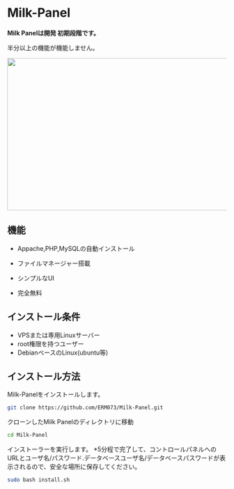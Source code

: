 # Milk-Panel

**Milk Panelは開発 初期段階です。**

半分以上の機能が機能しません。

<img src="https://i.ibb.co/552MbSZ/2022-07-07-17h14-27.png" width="680" height="350">


## 機能

* Appache,PHP,MySQLの自動インストール

* ファイルマネージャー搭載
* シンプルなUI
* 完全無料

## インストール条件

* VPSまたは専用Linuxサーバー
* root権限を持つユーザー
* DebianベースのLinux(ubuntu等)

## インストール方法 

Milk-Panelをインストールします。
```bash
git clone https://github.com/ERM073/Milk-Panel.git
```

クローンしたMilk Panelのディレクトリに移動 
```bash
cd Milk-Panel
```

インストーラーを実行します。
*5分程で完了して、コントロールパネルへのURLとユーザ名/パスワード.データベースユーザ名/データベースパスワードが表示されるので、安全な場所に保存してください。
```bash
sudo bash install.sh
```
